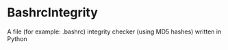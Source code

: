 BashrcIntegrity
===============

A file (for example: .bashrc) integrity checker (using MD5 hashes) written in Python
